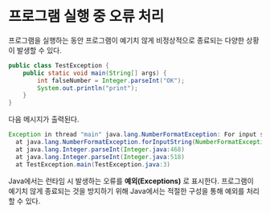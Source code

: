 # 프로그램 실행 중 오류 처리

프로그램을 실행하는 동안 프로그램이 예기치 않게 비정상적으로 종료되는 다양한 상황이 발생할 수 있다.

```java
public class TestException {
    public static void main(String[] args) {
        int falseNumber = Integer.parseInt("OK");
        System.out.println("print");
    }
}
```

다음 메시지가 출력된다.
```java
Exception in thread "main" java.lang.NumberFormatException: For input string: "OK"
  at java.lang.NumberFormatException.forInputString(NumberFormatException.java:48)
  at java.lang.Integer.parseInt(Integer.java:468)
  at java.lang.Integer.parseInt(Integer.java:518)
  at TestException.main(TestException.java:3)
```

Java에서는 런타임 시 발생하는 오류를 **예외(Exceptions)** 로 표시한다. 프로그램이 예기치 않게 종료되는 것을 방지하기 위해 Java에서는 적절한 구성을 통해 예외를 처리할 수 있다.